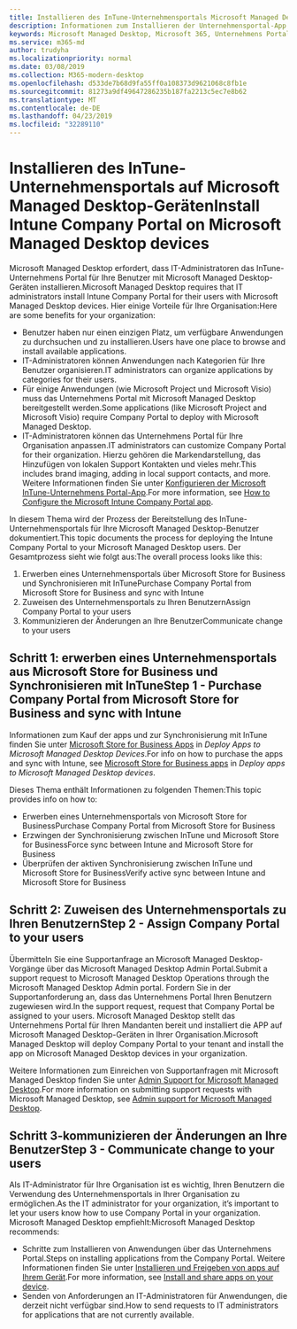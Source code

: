 ```yaml
---
title: Installieren des InTune-Unternehmensportals Microsoft Managed Desktop Devices
description: Informationen zum Installieren der Unternehmensportal-App auf Microsoft Managed Desktop-Geräten
keywords: Microsoft Managed Desktop, Microsoft 365, Unternehmens Portal
ms.service: m365-md
author: trudyha
ms.localizationpriority: normal
ms.date: 03/08/2019
ms.collection: M365-modern-desktop
ms.openlocfilehash: d533de7b68d9fa55ff0a108373d9621068c8fb1e
ms.sourcegitcommit: 81273a9df49647286235b187fa2213c5ec7e8b62
ms.translationtype: MT
ms.contentlocale: de-DE
ms.lasthandoff: 04/23/2019
ms.locfileid: "32289110"
---
```

# <a name="install-intune-company-portal-on-microsoft-managed-desktop-devices"></a><span data-ttu-id="66b53-104">Installieren des InTune-Unternehmensportals auf Microsoft Managed Desktop-Geräten</span><span class="sxs-lookup"><span data-stu-id="66b53-104">Install Intune Company Portal on Microsoft Managed Desktop devices</span></span>

<span data-ttu-id="66b53-105">Microsoft Managed Desktop erfordert, dass IT-Administratoren das InTune-Unternehmens Portal für Ihre Benutzer mit Microsoft Managed Desktop-Geräten installieren.</span><span class="sxs-lookup"><span data-stu-id="66b53-105">Microsoft Managed Desktop requires that IT administrators install Intune Company Portal for their users with Microsoft Managed Desktop devices.</span></span> <span data-ttu-id="66b53-106">Hier einige Vorteile für Ihre Organisation:</span><span class="sxs-lookup"><span data-stu-id="66b53-106">Here are some benefits for your organization:</span></span>
- <span data-ttu-id="66b53-107">Benutzer haben nur einen einzigen Platz, um verfügbare Anwendungen zu durchsuchen und zu installieren.</span><span class="sxs-lookup"><span data-stu-id="66b53-107">Users have one place to browse and install available applications.</span></span> 
- <span data-ttu-id="66b53-108">IT-Administratoren können Anwendungen nach Kategorien für Ihre Benutzer organisieren.</span><span class="sxs-lookup"><span data-stu-id="66b53-108">IT administrators can organize applications by categories for their users.</span></span>  
- <span data-ttu-id="66b53-109">Für einige Anwendungen (wie Microsoft Project und Microsoft Visio) muss das Unternehmens Portal mit Microsoft Managed Desktop bereitgestellt werden.</span><span class="sxs-lookup"><span data-stu-id="66b53-109">Some applications (like Microsoft Project and Microsoft Visio) require Company Portal to deploy with Microsoft Managed Desktop.</span></span>
- <span data-ttu-id="66b53-110">IT-Administratoren können das Unternehmens Portal für Ihre Organisation anpassen.</span><span class="sxs-lookup"><span data-stu-id="66b53-110">IT administrators can customize Company Portal for their organization.</span></span> <span data-ttu-id="66b53-111">Hierzu gehören die Markendarstellung, das Hinzufügen von lokalen Support Kontakten und vieles mehr.</span><span class="sxs-lookup"><span data-stu-id="66b53-111">This includes brand imaging, adding in local support contacts, and more.</span></span> <span data-ttu-id="66b53-112">Weitere Informationen finden Sie unter [Konfigurieren der Microsoft InTune-Unternehmens Portal-App](https://docs.microsoft.com/intune/company-portal-app).</span><span class="sxs-lookup"><span data-stu-id="66b53-112">For more information, see [How to Configure the Microsoft Intune Company Portal app](https://docs.microsoft.com/intune/company-portal-app).</span></span>   

<span data-ttu-id="66b53-113">In diesem Thema wird der Prozess der Bereitstellung des InTune-Unternehmensportals für Ihre Microsoft Managed Desktop-Benutzer dokumentiert.</span><span class="sxs-lookup"><span data-stu-id="66b53-113">This topic documents the process for deploying the Intune Company Portal to your Microsoft Managed Desktop users.</span></span> <span data-ttu-id="66b53-114">Der Gesamtprozess sieht wie folgt aus:</span><span class="sxs-lookup"><span data-stu-id="66b53-114">The overall process looks like this:</span></span>
1. <span data-ttu-id="66b53-115">Erwerben eines Unternehmensportals über Microsoft Store for Business und Synchronisieren mit InTune</span><span class="sxs-lookup"><span data-stu-id="66b53-115">Purchase Company Portal from Microsoft Store for Business and sync with Intune</span></span>
2. <span data-ttu-id="66b53-116">Zuweisen des Unternehmensportals zu Ihren Benutzern</span><span class="sxs-lookup"><span data-stu-id="66b53-116">Assign Company Portal to your users</span></span>
3. <span data-ttu-id="66b53-117">Kommunizieren der Änderungen an Ihre Benutzer</span><span class="sxs-lookup"><span data-stu-id="66b53-117">Communicate change to your users</span></span>

## <a name="step-1---purchase-company-portal-from-microsoft-store-for-business-and-sync-with-intune"></a><span data-ttu-id="66b53-118">Schritt 1: erwerben eines Unternehmensportals aus Microsoft Store for Business und Synchronisieren mit InTune</span><span class="sxs-lookup"><span data-stu-id="66b53-118">Step 1 - Purchase Company Portal from Microsoft Store for Business and sync with Intune</span></span>
<span data-ttu-id="66b53-119">Informationen zum Kauf der apps und zur Synchronisierung mit InTune finden Sie unter [Microsoft Store for Business Apps](deploy-apps.md#msfb-apps) in *Deploy Apps to Microsoft Managed Desktop Devices*.</span><span class="sxs-lookup"><span data-stu-id="66b53-119">For info on how to purchase the apps and sync with Intune, see [Microsoft Store for Business apps](deploy-apps.md#msfb-apps) in *Deploy apps to Microsoft Managed Desktop devices*.</span></span>

<span data-ttu-id="66b53-120">Dieses Thema enthält Informationen zu folgenden Themen:</span><span class="sxs-lookup"><span data-stu-id="66b53-120">This topic provides info on how to:</span></span> 
- <span data-ttu-id="66b53-121">Erwerben eines Unternehmensportals von Microsoft Store for Business</span><span class="sxs-lookup"><span data-stu-id="66b53-121">Purchase Company Portal from Microsoft Store for Business</span></span> 
- <span data-ttu-id="66b53-122">Erzwingen der Synchronisierung zwischen InTune und Microsoft Store for Business</span><span class="sxs-lookup"><span data-stu-id="66b53-122">Force sync between Intune and Microsoft Store for Business</span></span>
- <span data-ttu-id="66b53-123">Überprüfen der aktiven Synchronisierung zwischen InTune und Microsoft Store for Business</span><span class="sxs-lookup"><span data-stu-id="66b53-123">Verify active sync between Intune and Microsoft Store for Business</span></span> 

## <a name="step-2---assign-company-portal-to-your-users"></a><span data-ttu-id="66b53-124">Schritt 2: Zuweisen des Unternehmensportals zu Ihren Benutzern</span><span class="sxs-lookup"><span data-stu-id="66b53-124">Step 2 - Assign Company Portal to your users</span></span>
<span data-ttu-id="66b53-125">Übermitteln Sie eine Supportanfrage an Microsoft Managed Desktop-Vorgänge über das Microsoft Managed Desktop Admin Portal.</span><span class="sxs-lookup"><span data-stu-id="66b53-125">Submit a support request to Microsoft Managed Desktop Operations through the Microsoft Managed Desktop Admin portal.</span></span> <span data-ttu-id="66b53-126">Fordern Sie in der Supportanforderung an, dass das Unternehmens Portal Ihren Benutzern zugewiesen wird.</span><span class="sxs-lookup"><span data-stu-id="66b53-126">In the support request, request that Company Portal be assigned to your users.</span></span> <span data-ttu-id="66b53-127">Microsoft Managed Desktop stellt das Unternehmens Portal für Ihren Mandanten bereit und installiert die APP auf Microsoft Managed Desktop-Geräten in Ihrer Organisation.</span><span class="sxs-lookup"><span data-stu-id="66b53-127">Microsoft Managed Desktop will deploy Company Portal to your tenant and install the app on Microsoft Managed Desktop devices in your organization.</span></span>

<span data-ttu-id="66b53-128">Weitere Informationen zum Einreichen von Supportanfragen mit Microsoft Managed Desktop finden Sie unter [Admin Support for Microsoft Managed Desktop](../working-with-managed-desktop/admin-support.md).</span><span class="sxs-lookup"><span data-stu-id="66b53-128">For more information on submitting support requests with Microsoft Managed Desktop, see [Admin support for Microsoft Managed Desktop](../working-with-managed-desktop/admin-support.md).</span></span>

## <a name="step-3---communicate-change-to-your-users"></a><span data-ttu-id="66b53-129">Schritt 3-kommunizieren der Änderungen an Ihre Benutzer</span><span class="sxs-lookup"><span data-stu-id="66b53-129">Step 3 - Communicate change to your users</span></span>
<span data-ttu-id="66b53-130">Als IT-Administrator für Ihre Organisation ist es wichtig, Ihren Benutzern die Verwendung des Unternehmensportals in Ihrer Organisation zu ermöglichen.</span><span class="sxs-lookup"><span data-stu-id="66b53-130">As the IT administrator for your organization, it’s important to let your users know how to use Company Portal in your organization.</span></span> <span data-ttu-id="66b53-131">Microsoft Managed Desktop empfiehlt:</span><span class="sxs-lookup"><span data-stu-id="66b53-131">Microsoft Managed Desktop recommends:</span></span>
- <span data-ttu-id="66b53-132">Schritte zum Installieren von Anwendungen über das Unternehmens Portal.</span><span class="sxs-lookup"><span data-stu-id="66b53-132">Steps on installing applications from the Company Portal.</span></span> <span data-ttu-id="66b53-133">Weitere Informationen finden Sie unter [Installieren und Freigeben von apps auf Ihrem Gerät](https://docs.microsoft.com/intune-user-help/install-apps-cpapp-windows).</span><span class="sxs-lookup"><span data-stu-id="66b53-133">For more information, see [Install and share apps on your device](https://docs.microsoft.com/intune-user-help/install-apps-cpapp-windows).</span></span>
- <span data-ttu-id="66b53-134">Senden von Anforderungen an IT-Administratoren für Anwendungen, die derzeit nicht verfügbar sind.</span><span class="sxs-lookup"><span data-stu-id="66b53-134">How to send requests to IT administrators for applications that are not currently available.</span></span>